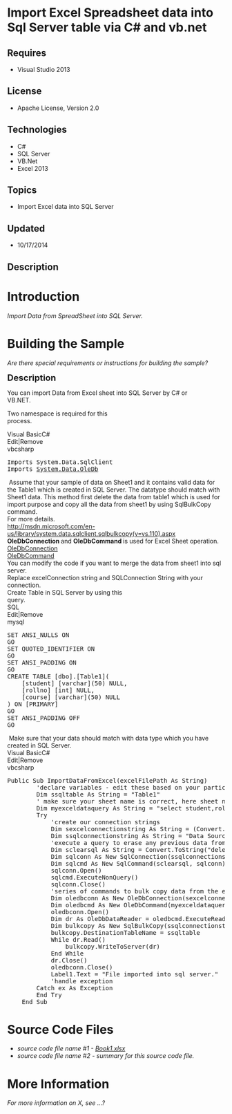 # Import Excel Spreadsheet data into Sql Server table via C# and vb.net
## Requires
- Visual Studio 2013
## License
- Apache License, Version 2.0
## Technologies
- C#
- SQL Server
- VB.Net
- Excel 2013
## Topics
- Import Excel data into SQL Server
## Updated
- 10/17/2014
## Description

<h1>Introduction</h1>
<p><em>Import Data from SpreadSheet into SQL Server.<br>
</em></p>
<h1><span>Building the Sample</span></h1>
<p><em>Are there special requirements or instructions for building the sample?</em></p>
<p><span style="font-size:20px; font-weight:bold">Description</span></p>
<p>You can import Data from Excel sheet into SQL Server by C# or VB.NET.&nbsp;&nbsp;&nbsp;&nbsp;&nbsp;&nbsp;&nbsp;&nbsp;&nbsp;&nbsp;&nbsp;&nbsp;&nbsp;&nbsp;&nbsp;&nbsp;&nbsp;&nbsp;&nbsp;&nbsp;&nbsp;&nbsp;&nbsp;&nbsp;&nbsp;&nbsp;&nbsp;&nbsp;&nbsp;&nbsp;&nbsp;&nbsp;&nbsp;&nbsp;&nbsp;&nbsp;&nbsp;&nbsp;&nbsp;&nbsp;&nbsp;&nbsp;&nbsp;&nbsp;&nbsp;&nbsp;&nbsp;</p>
<p>Two namespace is required for this process.&nbsp;&nbsp;&nbsp;&nbsp;&nbsp;&nbsp;&nbsp;&nbsp;&nbsp;&nbsp;&nbsp;&nbsp;&nbsp;&nbsp;&nbsp;&nbsp;&nbsp;&nbsp;&nbsp;&nbsp;&nbsp;&nbsp;&nbsp;&nbsp;&nbsp;&nbsp;&nbsp;&nbsp;&nbsp;&nbsp;&nbsp;&nbsp;&nbsp;&nbsp;&nbsp;&nbsp;&nbsp;&nbsp;&nbsp;&nbsp;&nbsp;&nbsp;&nbsp;&nbsp;&nbsp;&nbsp;&nbsp;&nbsp;&nbsp;&nbsp;&nbsp;&nbsp;&nbsp;&nbsp;&nbsp;&nbsp;&nbsp;&nbsp;&nbsp;&nbsp;&nbsp;&nbsp;&nbsp;&nbsp;&nbsp;&nbsp;&nbsp;&nbsp;&nbsp;&nbsp;&nbsp;&nbsp;&nbsp;&nbsp;&nbsp;&nbsp;&nbsp;&nbsp;&nbsp;&nbsp;&nbsp;&nbsp;&nbsp;&nbsp;&nbsp;&nbsp;&nbsp;&nbsp;&nbsp;</p>
<div class="scriptcode">
<div class="pluginEditHolder" pluginCommand="mceScriptCode">
<div class="title"><span>Visual Basic</span><span>C#</span></div>
<div class="pluginLinkHolder"><span class="pluginEditHolderLink">Edit</span>|<span class="pluginRemoveHolderLink">Remove</span></div>
<span class="hidden">vb</span><span class="hidden">csharp</span>


<div class="preview">
<pre class="vb"><span class="visualBasic__keyword">Imports</span>&nbsp;System.Data.SqlClient&nbsp;
<span class="visualBasic__keyword">Imports</span>&nbsp;<a class="libraryLink" href="https://msdn.microsoft.com/en-US/library/System.Data.OleDb.aspx" target="_blank" title="Auto generated link to System.Data.OleDb">System.Data.OleDb</a></pre>
</div>
</div>
</div>
<div class="endscriptcode">&nbsp;Assume that your sample of data on Sheet1 and it contains valid data for the Table1 which is created in SQL Server. The datatype should match with Sheet1 data. This method first delete the data from table1 which is used for
 import purpose and copy all the data from sheet1 by using SqlBulkCopy command.</div>
<div class="endscriptcode">For more details.</div>
<div class="endscriptcode"><a title="http://msdn.microsoft.com/en-us/library/system.data.sqlclient.sqlbulkcopy(v=vs.110).aspx" href="http://msdn.microsoft.com/en-us/library/system.data.sqlclient.sqlbulkcopy(v=vs.110).aspx">http://msdn.microsoft.com/en-us/library/system.data.sqlclient.sqlbulkcopy(v=vs.110).aspx</a></div>
<div class="endscriptcode"><strong>OleDbConnection </strong>and <strong>OleDbCommand
</strong>is used for Excel Sheet operation.</div>
<div class="endscriptcode"><a title="OleDbConnection" href="http://msdn.microsoft.com/en-us/library/system.data.oledb.oledbconnection%28v=vs.110%29.aspx">OleDbConnection</a></div>
<div class="endscriptcode"><a title="OleDbCommand" href="http://msdn.microsoft.com/en-us/library/system.data.oledb.oledbcommand%28v=vs.110%29.aspx">OleDbCommand</a></div>
<div class="endscriptcode"></div>
<div class="endscriptcode">You can modify the code if you want to merge the data from sheet1 into sql server.</div>
<div class="endscriptcode">Replace excelConnection string and SQLConnection String with your connection.</div>
<div class="endscriptcode">Create Table in SQL Server by using this query.&nbsp;&nbsp;&nbsp;&nbsp;&nbsp;&nbsp;&nbsp;&nbsp;&nbsp;&nbsp;&nbsp;&nbsp;&nbsp;&nbsp;&nbsp;&nbsp;&nbsp;&nbsp;&nbsp;&nbsp;&nbsp;&nbsp;&nbsp;&nbsp;&nbsp;&nbsp;&nbsp;&nbsp;&nbsp;&nbsp;&nbsp;&nbsp;&nbsp;&nbsp;&nbsp;&nbsp;&nbsp;&nbsp;&nbsp;&nbsp;&nbsp;&nbsp;&nbsp;&nbsp;&nbsp;&nbsp;&nbsp;&nbsp;&nbsp;&nbsp;&nbsp;&nbsp;&nbsp;&nbsp;&nbsp;&nbsp;&nbsp;&nbsp;&nbsp;&nbsp;&nbsp;&nbsp;&nbsp;&nbsp;&nbsp;&nbsp;&nbsp;&nbsp;&nbsp;&nbsp;&nbsp;&nbsp;&nbsp;&nbsp;&nbsp;&nbsp;&nbsp;&nbsp;&nbsp;&nbsp;&nbsp;&nbsp;</div>
<div class="endscriptcode">
<div class="scriptcode">
<div class="pluginEditHolder" pluginCommand="mceScriptCode">
<div class="title"><span>SQL</span></div>
<div class="pluginLinkHolder"><span class="pluginEditHolderLink">Edit</span>|<span class="pluginRemoveHolderLink">Remove</span></div>
<span class="hidden">mysql</span>

<div class="preview">
<pre class="mysql"><span class="sql__keyword">SET</span>&nbsp;<span class="sql__id">ANSI_NULLS</span>&nbsp;<span class="sql__keyword">ON</span>&nbsp;
<span class="sql__id">GO</span>&nbsp;
<span class="sql__keyword">SET</span>&nbsp;<span class="sql__id">QUOTED_IDENTIFIER</span>&nbsp;<span class="sql__keyword">ON</span>&nbsp;
<span class="sql__id">GO</span>&nbsp;
<span class="sql__keyword">SET</span>&nbsp;<span class="sql__id">ANSI_PADDING</span>&nbsp;<span class="sql__keyword">ON</span>&nbsp;
<span class="sql__id">GO</span>&nbsp;
<span class="sql__keyword">CREATE</span>&nbsp;<span class="sql__keyword">TABLE</span>&nbsp;[<span class="sql__id">dbo</span>].[<span class="sql__id">Table1</span>](&nbsp;
&nbsp;&nbsp;&nbsp;&nbsp;[<span class="sql__id">student</span>]&nbsp;[<span class="sql__keyword">varchar</span>](<span class="sql__number">50</span>)&nbsp;<span class="sql__value">NULL</span>,&nbsp;
&nbsp;&nbsp;&nbsp;&nbsp;[<span class="sql__id">rollno</span>]&nbsp;[<span class="sql__keyword">int</span>]&nbsp;<span class="sql__value">NULL</span>,&nbsp;
&nbsp;&nbsp;&nbsp;&nbsp;[<span class="sql__id">course</span>]&nbsp;[<span class="sql__keyword">varchar</span>](<span class="sql__number">50</span>)&nbsp;<span class="sql__value">NULL</span>&nbsp;
)&nbsp;<span class="sql__keyword">ON</span>&nbsp;[<span class="sql__keyword">PRIMARY</span>]&nbsp;
<span class="sql__id">GO</span>&nbsp;
<span class="sql__keyword">SET</span>&nbsp;<span class="sql__id">ANSI_PADDING</span>&nbsp;<span class="sql__id">OFF</span>&nbsp;
<span class="sql__id">GO</span>&nbsp;
</pre>
</div>
</div>
</div>
<div class="endscriptcode">&nbsp;Make sure that your data should match with data type which you have created in SQL Server.</div>
</div>
<div class="endscriptcode"></div>
<div class="scriptcode">
<div class="pluginEditHolder" pluginCommand="mceScriptCode">
<div class="title"><span>Visual Basic</span><span>C#</span></div>
<div class="pluginLinkHolder"><span class="pluginEditHolderLink">Edit</span>|<span class="pluginRemoveHolderLink">Remove</span></div>
<span class="hidden">vb</span><span class="hidden">csharp</span>


<div class="preview">
<pre class="vb"><span class="visualBasic__keyword">Public</span>&nbsp;<span class="visualBasic__keyword">Sub</span>&nbsp;ImportDataFromExcel(excelFilePath&nbsp;<span class="visualBasic__keyword">As</span>&nbsp;<span class="visualBasic__keyword">String</span>)&nbsp;
&nbsp;&nbsp;&nbsp;&nbsp;&nbsp;&nbsp;&nbsp;&nbsp;<span class="visualBasic__com">'declare&nbsp;variables&nbsp;-&nbsp;edit&nbsp;these&nbsp;based&nbsp;on&nbsp;your&nbsp;particular&nbsp;situation</span>&nbsp;
&nbsp;&nbsp;&nbsp;&nbsp;&nbsp;&nbsp;&nbsp;&nbsp;<span class="visualBasic__keyword">Dim</span>&nbsp;ssqltable&nbsp;<span class="visualBasic__keyword">As</span>&nbsp;<span class="visualBasic__keyword">String</span>&nbsp;=&nbsp;<span class="visualBasic__string">&quot;Table1&quot;</span>&nbsp;
&nbsp;&nbsp;&nbsp;&nbsp;&nbsp;&nbsp;&nbsp;&nbsp;<span class="visualBasic__com">'&nbsp;make&nbsp;sure&nbsp;your&nbsp;sheet&nbsp;name&nbsp;is&nbsp;correct,&nbsp;here&nbsp;sheet&nbsp;name&nbsp;is&nbsp;sheet1,&nbsp;so&nbsp;you&nbsp;can&nbsp;change&nbsp;your&nbsp;sheet&nbsp;name&nbsp;if&nbsp;have&nbsp;&nbsp;&nbsp;&nbsp;different</span>&nbsp;
&nbsp;&nbsp;&nbsp;&nbsp;&nbsp;&nbsp;&nbsp;&nbsp;<span class="visualBasic__keyword">Dim</span>&nbsp;myexceldataquery&nbsp;<span class="visualBasic__keyword">As</span>&nbsp;<span class="visualBasic__keyword">String</span>&nbsp;=&nbsp;<span class="visualBasic__string">&quot;select&nbsp;student,rollno,course&nbsp;from&nbsp;[sheet1$]&quot;</span>&nbsp;
&nbsp;&nbsp;&nbsp;&nbsp;&nbsp;&nbsp;&nbsp;&nbsp;<span class="visualBasic__keyword">Try</span>&nbsp;
&nbsp;&nbsp;&nbsp;&nbsp;&nbsp;&nbsp;&nbsp;&nbsp;&nbsp;&nbsp;&nbsp;&nbsp;<span class="visualBasic__com">'create&nbsp;our&nbsp;connection&nbsp;strings</span>&nbsp;
&nbsp;&nbsp;&nbsp;&nbsp;&nbsp;&nbsp;&nbsp;&nbsp;&nbsp;&nbsp;&nbsp;&nbsp;<span class="visualBasic__keyword">Dim</span>&nbsp;sexcelconnectionstring&nbsp;<span class="visualBasic__keyword">As</span>&nbsp;<span class="visualBasic__keyword">String</span>&nbsp;=&nbsp;(Convert.ToString(<span class="visualBasic__string">&quot;provider=microsoft.jet.oledb.4.0;data&nbsp;source=&quot;</span>)&nbsp;&amp;&nbsp;excelFilePath)&nbsp;&#43;&nbsp;<span class="visualBasic__string">&quot;;extended&nbsp;properties=&quot;</span>&nbsp;&#43;&nbsp;<span class="visualBasic__string">&quot;&quot;</span><span class="visualBasic__string">&quot;excel&nbsp;8.0;hdr=yes;&quot;</span><span class="visualBasic__string">&quot;&quot;</span>&nbsp;
&nbsp;&nbsp;&nbsp;&nbsp;&nbsp;&nbsp;&nbsp;&nbsp;&nbsp;&nbsp;&nbsp;&nbsp;<span class="visualBasic__keyword">Dim</span>&nbsp;ssqlconnectionstring&nbsp;<span class="visualBasic__keyword">As</span>&nbsp;<span class="visualBasic__keyword">String</span>&nbsp;=&nbsp;<span class="visualBasic__string">&quot;Data&nbsp;Source=SAYYED;Initial&nbsp;Catalog=SyncDB;Integrated&nbsp;Security=True&quot;</span>&nbsp;
&nbsp;&nbsp;&nbsp;&nbsp;&nbsp;&nbsp;&nbsp;&nbsp;&nbsp;&nbsp;&nbsp;&nbsp;<span class="visualBasic__com">'execute&nbsp;a&nbsp;query&nbsp;to&nbsp;erase&nbsp;any&nbsp;previous&nbsp;data&nbsp;from&nbsp;our&nbsp;destination&nbsp;table</span>&nbsp;
&nbsp;&nbsp;&nbsp;&nbsp;&nbsp;&nbsp;&nbsp;&nbsp;&nbsp;&nbsp;&nbsp;&nbsp;<span class="visualBasic__keyword">Dim</span>&nbsp;sclearsql&nbsp;<span class="visualBasic__keyword">As</span>&nbsp;<span class="visualBasic__keyword">String</span>&nbsp;=&nbsp;Convert.ToString(<span class="visualBasic__string">&quot;delete&nbsp;from&nbsp;&quot;</span>)&nbsp;&amp;&nbsp;ssqltable&nbsp;
&nbsp;&nbsp;&nbsp;&nbsp;&nbsp;&nbsp;&nbsp;&nbsp;&nbsp;&nbsp;&nbsp;&nbsp;<span class="visualBasic__keyword">Dim</span>&nbsp;sqlconn&nbsp;<span class="visualBasic__keyword">As</span>&nbsp;<span class="visualBasic__keyword">New</span>&nbsp;SqlConnection(ssqlconnectionstring)&nbsp;
&nbsp;&nbsp;&nbsp;&nbsp;&nbsp;&nbsp;&nbsp;&nbsp;&nbsp;&nbsp;&nbsp;&nbsp;<span class="visualBasic__keyword">Dim</span>&nbsp;sqlcmd&nbsp;<span class="visualBasic__keyword">As</span>&nbsp;<span class="visualBasic__keyword">New</span>&nbsp;SqlCommand(sclearsql,&nbsp;sqlconn)&nbsp;
&nbsp;&nbsp;&nbsp;&nbsp;&nbsp;&nbsp;&nbsp;&nbsp;&nbsp;&nbsp;&nbsp;&nbsp;sqlconn.Open()&nbsp;
&nbsp;&nbsp;&nbsp;&nbsp;&nbsp;&nbsp;&nbsp;&nbsp;&nbsp;&nbsp;&nbsp;&nbsp;sqlcmd.ExecuteNonQuery()&nbsp;
&nbsp;&nbsp;&nbsp;&nbsp;&nbsp;&nbsp;&nbsp;&nbsp;&nbsp;&nbsp;&nbsp;&nbsp;sqlconn.Close()&nbsp;
&nbsp;&nbsp;&nbsp;&nbsp;&nbsp;&nbsp;&nbsp;&nbsp;&nbsp;&nbsp;&nbsp;&nbsp;<span class="visualBasic__com">'series&nbsp;of&nbsp;commands&nbsp;to&nbsp;bulk&nbsp;copy&nbsp;data&nbsp;from&nbsp;the&nbsp;excel&nbsp;file&nbsp;into&nbsp;our&nbsp;sql&nbsp;table</span>&nbsp;
&nbsp;&nbsp;&nbsp;&nbsp;&nbsp;&nbsp;&nbsp;&nbsp;&nbsp;&nbsp;&nbsp;&nbsp;<span class="visualBasic__keyword">Dim</span>&nbsp;oledbconn&nbsp;<span class="visualBasic__keyword">As</span>&nbsp;<span class="visualBasic__keyword">New</span>&nbsp;OleDbConnection(sexcelconnectionstring)&nbsp;
&nbsp;&nbsp;&nbsp;&nbsp;&nbsp;&nbsp;&nbsp;&nbsp;&nbsp;&nbsp;&nbsp;&nbsp;<span class="visualBasic__keyword">Dim</span>&nbsp;oledbcmd&nbsp;<span class="visualBasic__keyword">As</span>&nbsp;<span class="visualBasic__keyword">New</span>&nbsp;OleDbCommand(myexceldataquery,&nbsp;oledbconn)&nbsp;
&nbsp;&nbsp;&nbsp;&nbsp;&nbsp;&nbsp;&nbsp;&nbsp;&nbsp;&nbsp;&nbsp;&nbsp;oledbconn.Open()&nbsp;
&nbsp;&nbsp;&nbsp;&nbsp;&nbsp;&nbsp;&nbsp;&nbsp;&nbsp;&nbsp;&nbsp;&nbsp;<span class="visualBasic__keyword">Dim</span>&nbsp;dr&nbsp;<span class="visualBasic__keyword">As</span>&nbsp;OleDbDataReader&nbsp;=&nbsp;oledbcmd.ExecuteReader()&nbsp;
&nbsp;&nbsp;&nbsp;&nbsp;&nbsp;&nbsp;&nbsp;&nbsp;&nbsp;&nbsp;&nbsp;&nbsp;<span class="visualBasic__keyword">Dim</span>&nbsp;bulkcopy&nbsp;<span class="visualBasic__keyword">As</span>&nbsp;<span class="visualBasic__keyword">New</span>&nbsp;SqlBulkCopy(ssqlconnectionstring)&nbsp;
&nbsp;&nbsp;&nbsp;&nbsp;&nbsp;&nbsp;&nbsp;&nbsp;&nbsp;&nbsp;&nbsp;&nbsp;bulkcopy.DestinationTableName&nbsp;=&nbsp;ssqltable&nbsp;
&nbsp;&nbsp;&nbsp;&nbsp;&nbsp;&nbsp;&nbsp;&nbsp;&nbsp;&nbsp;&nbsp;&nbsp;<span class="visualBasic__keyword">While</span>&nbsp;dr.Read()&nbsp;
&nbsp;&nbsp;&nbsp;&nbsp;&nbsp;&nbsp;&nbsp;&nbsp;&nbsp;&nbsp;&nbsp;&nbsp;&nbsp;&nbsp;&nbsp;&nbsp;bulkcopy.WriteToServer(dr)&nbsp;
&nbsp;&nbsp;&nbsp;&nbsp;&nbsp;&nbsp;&nbsp;&nbsp;&nbsp;&nbsp;&nbsp;&nbsp;<span class="visualBasic__keyword">End</span>&nbsp;<span class="visualBasic__keyword">While</span>&nbsp;
&nbsp;&nbsp;&nbsp;&nbsp;&nbsp;&nbsp;&nbsp;&nbsp;&nbsp;&nbsp;&nbsp;&nbsp;dr.Close()&nbsp;
&nbsp;&nbsp;&nbsp;&nbsp;&nbsp;&nbsp;&nbsp;&nbsp;&nbsp;&nbsp;&nbsp;&nbsp;oledbconn.Close()&nbsp;
&nbsp;&nbsp;&nbsp;&nbsp;&nbsp;&nbsp;&nbsp;&nbsp;&nbsp;&nbsp;&nbsp;&nbsp;Label1.Text&nbsp;=&nbsp;<span class="visualBasic__string">&quot;File&nbsp;imported&nbsp;into&nbsp;sql&nbsp;server.&quot;</span>&nbsp;
&nbsp;&nbsp;&nbsp;&nbsp;&nbsp;&nbsp;&nbsp;&nbsp;&nbsp;&nbsp;&nbsp;&nbsp;<span class="visualBasic__com">'handle&nbsp;exception</span>&nbsp;
&nbsp;&nbsp;&nbsp;&nbsp;&nbsp;&nbsp;&nbsp;&nbsp;<span class="visualBasic__keyword">Catch</span>&nbsp;ex&nbsp;<span class="visualBasic__keyword">As</span>&nbsp;Exception&nbsp;
&nbsp;&nbsp;&nbsp;&nbsp;&nbsp;&nbsp;&nbsp;&nbsp;<span class="visualBasic__keyword">End</span>&nbsp;<span class="visualBasic__keyword">Try</span>&nbsp;
&nbsp;&nbsp;&nbsp;&nbsp;<span class="visualBasic__keyword">End</span>&nbsp;<span class="visualBasic__keyword">Sub</span></pre>
</div>
</div>
</div>
<h1><span>Source Code Files</span></h1>
<ul>
<li><em>source code file name #1 - <a id="127160" href="/site/view/file/127160/1/Book1.xlsx">
Book1.xlsx</a><br>
</em></li><li><em><em>source code file name #2 - summary for this source code file.</em></em>
</li></ul>
<h1>More Information</h1>
<p><em>For more information on X, see ...?</em></p>
